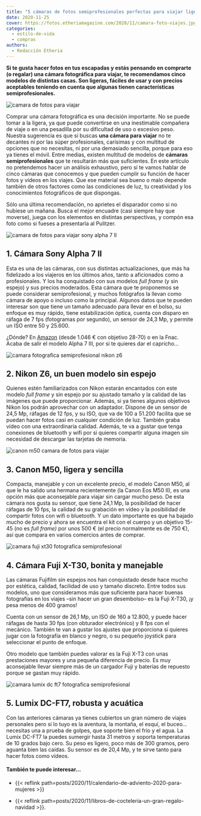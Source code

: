 ```yaml
---
title: "5 cámaras de fotos semiprofesionales perfectas para viajar ligeras"
date: 2020-11-25
cover: https://fotos.etheriamagazine.com/2020/11/camara-foto-viajes.jpg
categories: 
  - estilo-de-vida
  - compras
authors: 
  - Redacción Etheria
---
```


**Si te gusta hacer fotos en tus escapadas y estás pensando en comprarte (o regalar) una 
cámara fotográfica para viajar, te recomendamos cinco modelos de distintas casas. Son 
ligeras, fáciles de usar y con precios aceptables teniendo en cuenta que algunas tienen 
características semiprofesionales.** 

![camara de fotos para viajar](https://fotos.etheriamagazine.com/2020/11/camara-foto-viajes.jpg "Descubre el placer de la fotografía en los viajes. © Andre Furtado")

Comprar una cámara fotográfica es una decisión importante. No se puede tomar a la 
ligera, ya que puede convertirse en una inestimable compañera de viaje o en una 
pesadilla por su dificultad de uso o excesivo peso. Nuestra sugerencia es que si buscas 
**una cámara para viajar** no te decantes ni por las súper profesionales, carísimas y 
con multitud de opciones que no necesitas, ni por una demasiado sencilla, porque para 
eso ya tienes el móvil. Entre medias, existen multitud de modelos de **cámaras 
semiprofesionales** que te resultarán más que suficientes. En este artículo no 
pretendemos hacer un análisis exhaustivo, pero sí te vamos hablar de cinco cámaras que 
conocemos y que pueden cumplir su función de hacer fotos y vídeos en los viajes. Que ese 
material sea bueno o malo depende también de otros factores como las condiciones de luz, 
tu creatividad y los conocimientos fotográficos de que dispongas. 

Sólo una última recomendación, no aprietes el disparador como si no hubiese un mañana. 
Busca el mejor encuadre (casi siempre hay que moverse), juega con los elementos en 
distintas perspectivas, y compón esa foto como si fueses a presentarla al Pulitzer. 

![camara de fotos para viajar sony alpha 7 II](https://fotos.etheriamagazine.com/2020/11/sony-alpha-7-ii.jpg "© Modelo Sony Alpha 7 II.")

## 1\. Cámara Sony Alpha 7 II

Esta es una de las cámaras, con sus distintas actualizaciones, que más ha fidelizado a 
los viajeros en los últimos años, tanto a aficionados como a profesionales. Y los ha 
conquistado con sus modelos _full frame_ (y sin espejo) y sus precios moderados. Esta 
cámara que te proponemos se puede considerar semiprofesional, y muchos fotógrafos la 
llevan como cámara de apoyo o incluso como la principal. Algunos datos que te pueden 
interesar son que tiene un tamaño adecuado para llevar en el bolso, su enfoque es muy 
rápido, tiene estabilización óptica, cuenta con disparo en ráfaga de 7 fps (fotogramas 
por segundo), un sensor de 24,3 Mp, y permite un ISO entre 50 y 25.600. 

¿Dónde? En [Amazon](https://amzn.to/3pRHDyn) (desde 1.046 € con objetivo 28-70) o en la 
Fnac. Acaba de salir el modelo Alpha 7 III, por si te quieres dar el capricho... 

![camara fotografica semiprofesional  nikon z6](https://fotos.etheriamagazine.com/2020/11/precio-ofertas-nikon-z6.jpg "Cámara fotográfica © Nikon Z6, ligera y de gran calidad.")

## 2\. Nikon Z6, un buen modelo sin espejo

Quienes estén familiarizados con Nikon estarán encantados con este modelo _full frame_ y 
sin espejo por su ajustado tamaño y la calidad de las imágenes que puede proporcionar. 
Además, si ya tienes algunos objetivos Nikon los podrán aprovechar con un adaptador. 
Dispone de un sensor de 24,5 Mp, ráfagas de 12 fps, y su ISO, que va de 100 a 51.200 
facilita que se puedan hacer fotos casi en cualquier condición de luz. También graba 
vídeo con una extraordinaria calidad. Además, te va a gustar que tenga conexiones de 
bluetooth y wifi por si quieres compartir alguna imagen sin necesidad de descargar las 
tarjetas de memoria. 

![canon m50 camara de fotos para viajar](https://fotos.etheriamagazine.com/2020/11/ofertas-canon-m-50.jpg "© Canon M50, excelente relación calidad-precio.")

## 3\. Canon M50, ligera y sencilla

Compacta, manejable y con un excelente precio, el modelo Canon M50, al que le ha salido 
una hermana recientemente (la Canon Eos M50 II), es una opción más que aconsejable para 
viajar sin cargar mucho peso. De esta cámara nos gusta su sensor, que tiene 24,1 Mp, la 
posibilidad de hacer ráfagas de 10 fps, la calidad de su grabación en vídeo y la 
posibilidad de compartir fotos con wifi o bluetooth. Y un dato importante es que ha 
bajado mucho de precio y ahora se encuentra el kit con el cuerpo y un objetivo 15-45 (no 
es _full frame)_ por unos 500 € (el precio normalmente es de 750 €), así que compara en 
varios comercios antes de comprar. 

![camara fuji xt30 fotografica semiprofesional](https://fotos.etheriamagazine.com/2020/11/precio-rebajado-fuji-xt-30.jpg "Cámara de fotos para viajar © Fuji-XT30.")

## 4\. Cámara Fuji X-T30, bonita y manejable

Las cámaras Fujifilm sin espejos nos han conquistado desde hace mucho por estética, 
calidad, facilidad de uso y tamaño discreto. Entre todos sus modelos, uno que 
consideramos más que suficiente para hacer buenas fotografías en los viajes –sin hacer 
un gran desembolso– es la Fuji X-T30, ¡y pesa menos de 400 gramos! 

Cuenta con un sensor de 26,1 Mp, un ISO de 160 a 12.800, y puede hacer ráfagas de hasta 
30 fps (con obturador electrónico) y 8 fps con el mecánico. También te van a gustar los 
ajustes que proporciona si quieres jugar con la fotografía en blanco y negro, o su 
pequeño joystick para seleccionar el punto de enfoque. 

Otro modelo que también puedes valorar es la Fuji X-T3 con unas prestaciones mayores y 
una pequeña diferencia de precio. Es muy aconsejable llevar siempre más de un cargador 
Fuji y baterías de repuesto porque se gastan muy rápido. 

![camara lumix dc ft7 fotografica semiprofesional](https://fotos.etheriamagazine.com/2020/11/camara-acuatica-lumix-DC-FT7.jpg "Lumix DC-FT7, ideal para bucear o llevar a la montaña. © Panasonic")

## 5\. Lumix DC-FT7, robusta y acuática

Con las anteriores cámaras ya tienes cubiertos un gran número de viajes personales pero 
si lo tuyo es la aventura, la montaña, el esquí, el buceo… necesitas una a prueba de 
golpes, que soporte bien el frío y el agua. La Lumix DC-FT7 la puedes sumergir hasta 31 
metros y soporta temperaturas de 10 grados bajo cero. Su peso es ligero, poco más de 300 
gramos, pero aguanta bien las caídas. Su sensor es de 20,4 Mp, y te sirve tanto para 
hacer fotos como vídeos. 

#### También te puede interesar...

- {{< reflink path=posts/2020/11/calendario-de-adviento-2020-para-mujeres >}} 

- {{< reflink path=posts/2020/11/libros-de-cocteleria-un-gran-regalo-navidad >}}.

